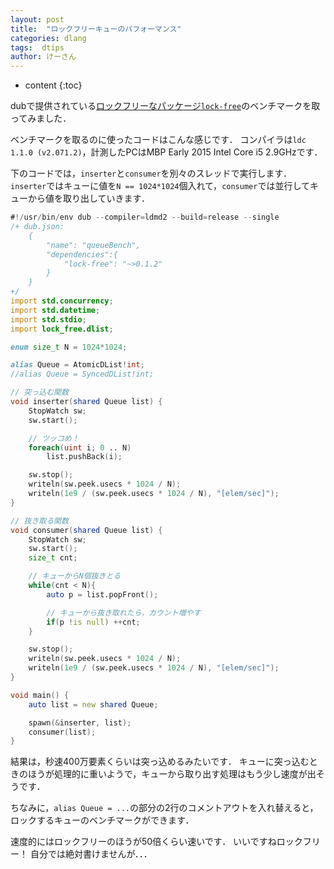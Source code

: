 ```yaml
---
layout: post
title:  "ロックフリーキューのパフォーマンス"
categories: dlang
tags:  dtips
author: けーさん
---
```


* content
{:toc}

dubで提供されている[ロックフリーなパッケージ`lock-free`](https://github.com/MartinNowak/lock-free)のベンチマークを取ってみました．

<!--more-->

ベンチマークを取るのに使ったコードはこんな感じです．
コンパイラは`ldc 1.1.0 (v2.071.2)`，計測したPCはMBP Early 2015 Intel Core i5 2.9GHzです．

下のコードでは，`inserter`と`consumer`を別々のスレッドで実行します．
`inserter`ではキューに値を`N == 1024*1024`個入れて，`consumer`では並行してキューから値を取り出していきます．

~~~~~~~~~~d
#!/usr/bin/env dub --compiler=ldmd2 --build=release --single
/+ dub.json:
    {
        "name": "queueBench",
        "dependencies":{
            "lock-free": "~>0.1.2"
        }
    }
+/
import std.concurrency;
import std.datetime;
import std.stdio;
import lock_free.dlist;

enum size_t N = 1024*1024;

alias Queue = AtomicDList!int;
//alias Queue = SyncedDList!int;

// 突っ込む関数
void inserter(shared Queue list) {
    StopWatch sw;
    sw.start();

    // ツッコめ！
    foreach(uint i; 0 .. N)
        list.pushBack(i);

    sw.stop();
    writeln(sw.peek.usecs * 1024 / N);
    writeln(1e9 / (sw.peek.usecs * 1024 / N), "[elem/sec]");
}

// 抜き取る関数
void consumer(shared Queue list) {
    StopWatch sw;
    sw.start();
    size_t cnt;

    // キューからN個抜きとる
    while(cnt < N){
        auto p = list.popFront();

        // キューから抜き取れたら，カウント増やす
        if(p !is null) ++cnt;
    }

    sw.stop();
    writeln(sw.peek.usecs * 1024 / N);
    writeln(1e9 / (sw.peek.usecs * 1024 / N), "[elem/sec]");
}

void main() {
    auto list = new shared Queue;

    spawn(&inserter, list);
    consumer(list);
}

~~~~~~~~~~~

結果は，秒速400万要素くらいは突っ込めるみたいです．
キューに突っ込むときのほうが処理的に重いようで，キューから取り出す処理はもう少し速度が出そうです．

ちなみに，`alias Queue = ...`の部分の2行のコメントアウトを入れ替えると，ロックするキューのベンチマークができます．

速度的にはロックフリーのほうが50倍くらい速いです．
いいですねロックフリー！
自分では絶対書けませんが．．．
